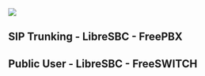 <img src="https://img.shields.io/badge/STATUS-WORK IN PROGRESS FOR DOCUMENT-orange?style=flat-square">

## SIP Trunking - LibreSBC - FreePBX

## Public User - LibreSBC - FreeSWITCH